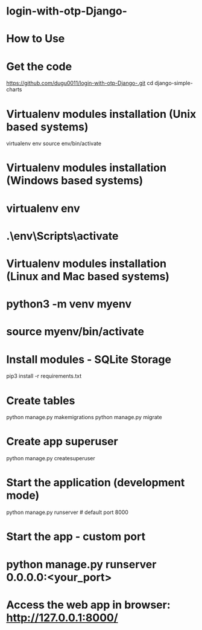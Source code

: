 # login-with-otp-Django-
# How to Use 
 # Get the code
 https://github.com/dugu0011/login-with-otp-Django-.git
 cd django-simple-charts

 # Virtualenv modules installation (Unix based systems)
 virtualenv env
 source env/bin/activate

 # Virtualenv modules installation (Windows based systems)
 # virtualenv env
 # .\env\Scripts\activate

  # Virtualenv modules installation (Linux and Mac based systems)
 # python3 -m venv myenv
 # source myenv/bin/activate

 # Install modules - SQLite Storage
 pip3 install -r requirements.txt

 # Create tables
 python manage.py makemigrations
 python manage.py migrate

 # Create app superuser
 python manage.py createsuperuser

 # Start the application (development mode)
 python manage.py runserver # default port 8000

 # Start the app - custom port
 # python manage.py runserver 0.0.0.0:<your_port>

 # Access the web app in browser: http://127.0.0.1:8000/
